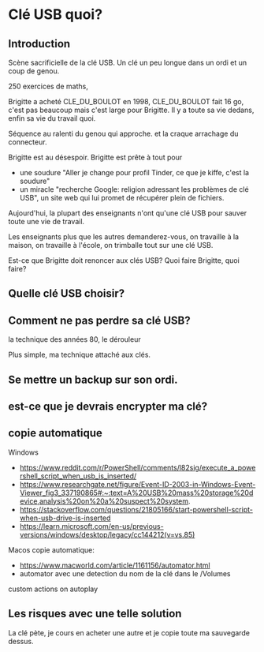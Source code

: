 # Clé USB quoi?

## Introduction

Scène sacrificielle de la clé USB. Un clé un peu longue dans un ordi et un coup de genou.

250 exercices de maths, 


Brigitte a acheté CLE_DU_BOULOT en 1998, CLE_DU_BOULOT fait 16 go, c'est pas beaucoup 
mais c'est large pour Brigitte. Il y a toute sa vie dedans, enfin sa vie du travail quoi.

Séquence au ralenti du genou qui approche. et la craque arrachage du connecteur.

Brigitte est au désespoir. Brigitte est prête à tout pour 
 - une soudure "Aller je change pour profil Tinder, ce que je kiffe, c'est la soudure" 
 - un miracle "recherche Google: religion adressant les problèmes de clé USB", 
un site web qui lui promet de récupérer plein de fichiers.

Aujourd'hui, la plupart des enseignants n'ont qu'une clé USB pour sauver toute une vie de travail. 

Les enseignants plus que les autres demanderez-vous, on travaille à la maison, on travaille à l'école, on trimballe tout sur une clé USB. 

Est-ce que Brigitte doit renoncer aux clés USB? Quoi faire Brigitte, quoi faire?

## Quelle clé USB choisir?

## Comment ne pas perdre sa clé USB?

la technique des années 80, le dérouleur

Plus simple, ma technique attaché aux clés.



## Se mettre un backup sur son ordi.

## est-ce que je devrais encrypter ma clé?


## copie automatique
Windows
- https://www.reddit.com/r/PowerShell/comments/l82sig/execute_a_powershell_script_when_usb_is_inserted/
- https://www.researchgate.net/figure/Event-ID-2003-in-Windows-Event-Viewer_fig3_337190865#:~:text=A%20USB%20mass%20storage%20device,analysis%20on%20a%20suspect%20system.
- https://stackoverflow.com/questions/21805166/start-powershell-script-when-usb-drive-is-inserted
- https://learn.microsoft.com/en-us/previous-versions/windows/desktop/legacy/cc144212(v=vs.85)

Macos copie automatique:
- https://www.macworld.com/article/1161156/automator.html
- automator avec une detection du nom de la clé dans le /Volumes 

custom actions on autoplay

## Les risques avec une telle solution

La clé pète, je cours en acheter une autre et je copie toute ma sauvegarde dessus.







